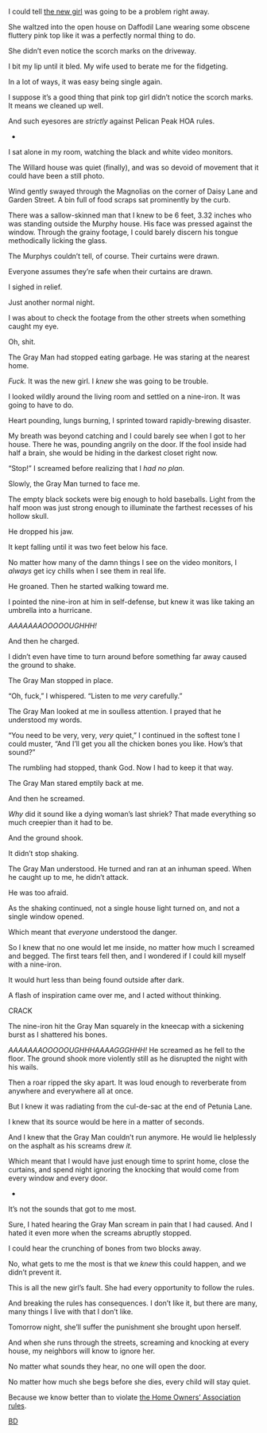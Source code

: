 I could tell [the new girl](https://redd.it/bmqi90) was going to be a problem right away.

She waltzed into the open house on Daffodil Lane wearing some obscene fluttery pink top like it was a perfectly normal thing to do. 

She didn’t even notice the scorch marks on the driveway.

I bit my lip until it bled. My wife used to berate me for the fidgeting.

In a lot of ways, it was easy being single again. 

I suppose it’s a good thing that pink top girl didn’t notice the scorch marks. It means we cleaned up well. 

And such eyesores are *strictly* against Pelican Peak HOA rules.

*

I sat alone in my room, watching the black and white video monitors. 

The Willard house was quiet (finally), and was so devoid of movement that it could have been a still photo.

Wind gently swayed through the Magnolias on the corner of Daisy Lane and Garden Street. A bin full of food scraps sat prominently by the curb.

There was a sallow-skinned man that I knew to be 6 feet, 3.32 inches who was standing outside the Murphy house. His face was pressed against the window. Through the grainy footage, I could barely discern his tongue methodically licking the glass. 

The Murphys couldn’t tell, of course. Their curtains were drawn.

Everyone assumes they’re safe when their curtains are drawn.

I sighed in relief.

Just another normal night. 

I was about to check the footage from the other streets when something caught my eye.

Oh, shit.

The Gray Man had stopped eating garbage. He was staring at the nearest home.

*Fuck.* It was the new girl. I *knew* she was going to be trouble.

I looked wildly around the living room and settled on a nine-iron. It was going to have to do.

Heart pounding, lungs burning, I sprinted toward rapidly-brewing disaster.

My breath was beyond catching and I could barely see when I got to her house. There he was, pounding angrily on the door. If the fool inside had half a brain, she would be hiding in the darkest closet right now.

“Stop!” I screamed before realizing that I *had no plan.*

Slowly, the Gray Man turned to face me.

The empty black sockets were big enough to hold baseballs. Light from the half moon was just strong enough to illuminate the farthest recesses of his hollow skull.

He dropped his jaw.

It kept falling until it was two feet below his face.

No matter how many of the damn things I see on the video monitors, I *always* get icy chills when I see them in real life.

He groaned. Then he started walking toward me.

I pointed the nine-iron at him in self-defense, but knew it was like taking an umbrella into a hurricane. 

*AAAAAAAOOOOOUGHHH!*

And then he charged.

I didn’t even have time to turn around before something far away caused the ground to shake.

The Gray Man stopped in place.

“Oh, fuck,” I whispered. “Listen to me *very* carefully.”

The Gray Man looked at me in soulless attention. I prayed that he understood my words.

“You need to be very, very, *very* quiet,” I continued in the softest tone I could muster, “And I’ll get you all the chicken bones you like. How’s that sound?”

The rumbling had stopped, thank God. Now I had to keep it that way. 

The Gray Man stared emptily back at me.

And then he screamed. 

*Why* did it sound like a dying woman’s last shriek? That made everything so much creepier than it had to be. 

And the ground shook. 

It didn’t stop shaking.

The Gray Man understood. He turned and ran at an inhuman speed. When he caught up to me, he didn’t attack. 

He was too afraid.

As the shaking continued, not a single house light turned on, and not a single window opened. 

Which meant that *everyone* understood the danger. 

So I knew that no one would let me inside, no matter how much I screamed and begged. The first tears fell then, and I wondered if I could kill myself with a nine-iron. 

It would hurt less than being found outside after dark. 

A flash of inspiration came over me, and I acted without thinking. 

CRACK

The nine-iron hit the Gray Man squarely in the kneecap with a sickening burst as I shattered his bones.

*AAAAAAAOOOOOUGHHHAAAAGGGHHH!* He screamed as he fell to the floor. The ground shook more violently still as he disrupted the night with his wails. 

Then a roar ripped the sky apart. It was loud enough to reverberate from anywhere and everywhere all at once.

But I knew it was radiating from the cul-de-sac at the end of Petunia Lane. 

I knew that its source would be here in a matter of seconds.

And I knew that the Gray Man couldn’t run anymore. He would lie helplessly on the asphalt as his screams drew *it.* 

Which meant that I would have just enough time to sprint home, close the curtains, and spend night ignoring the knocking that would come from every window and every door.

*

It’s not the sounds that got to me most.

Sure, I hated hearing the Gray Man scream in pain that I had caused. And I hated it even more when the screams abruptly stopped. 

I could hear the crunching of bones from two blocks away.

No, what gets to me the most is that we *knew* this could happen, and we didn’t prevent it.

This is all the new girl’s fault. She had every opportunity to follow the rules.

And breaking the rules has consequences. I don’t like it, but there are many, many things I live with that I don’t like.

Tomorrow night, she’ll suffer the punishment she brought upon herself. 

And when she runs through the streets, screaming and knocking at every house, my neighbors will know to ignore her. 

No matter what sounds they hear, no one will open the door. 

No matter how much she begs before she dies, every child will stay quiet.

Because we know better than to violate [the Home Owners’ Association rules](https://www.facebook.com/P-F-McGrail-181784199029462/).

[BD](https://www.reddit.com/r/ByfelsDisciple/)